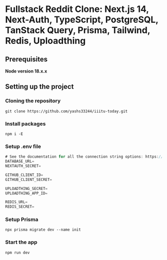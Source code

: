 # Fullstack Reddit Clone: Next.js 14, Next-Auth, TypeScript, PostgreSQL, TanStack Query, Prisma, Tailwind, Redis, Uploadthing

## Prerequisites

**Node version 18.x.x**

## Setting up the project

### Cloning the repository

```shell
git clone https://github.com/yashs33244/iiitu-today.git
```

### Install packages

```shell
npm i -E
```

### Setup .env file

```js
# See the documentation for all the connection string options: https://pris.ly/d/connection-strings
DATABASE_URL=
NEXTAUTH_SECRET=

GITHUB_CLIENT_ID=
GITHUB_CLIENT_SECRET=

UPLOADTHING_SECRET=
UPLOADTHING_APP_ID=

REDIS_URL=
REDIS_SECRET=
```

### Setup Prisma

```shell
npx prisma migrate dev --name init
```

### Start the app

```shell
npm run dev
```
